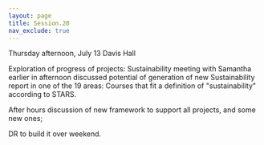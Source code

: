 ```yaml
---
layout: page
title: Session.20
nav_exclude: true
---
```


Thursday afternoon, July 13
Davis Hall

Exploration of progress of projects: Sustainability meeting with Samantha earlier in afternoon discussed potential of generation of new Sustainability report in one of the 19 areas: Courses that fit a definition of "sustainability" according to STARS.

After hours discussion of new framework to support all projects, and some new ones; 

DR to build it over weekend.

